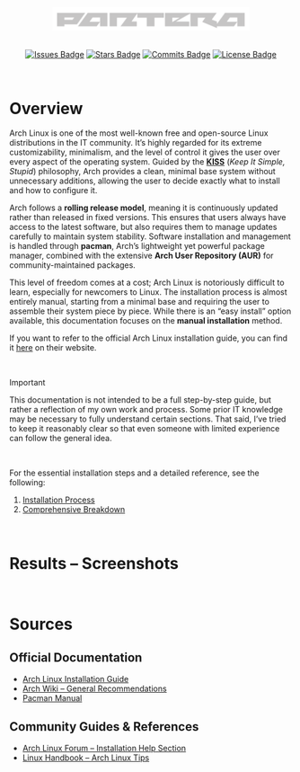 <div align="center">
  <div style="text-align: center;">
    <picture>
      <source media="(prefers-color-scheme: dark)" srcset="assets/images/logos/pantera-1.4.png">
      <source media="(prefers-color-scheme: light)" srcset="assets/images/logos/pantera-1.3.png">
      <img src="assets/images/logos/pantera-1.4.png" alt="Logo of Pantera" width="350px">
    </picture>
  </div>

  <br>

  [![Issues Badge](https://img.shields.io/badge/ISSUES-0-Test?style=for-the-badge&logo=https%3A%2F%2Ficons8.com%2Ficon%2F83178%2Fimage-file&labelColor=%23333333&color=%23ba181b)](https://github.com/callme-pantera/CSL-prototype/issues)
  [![Stars Badge](https://img.shields.io/badge/STARS-1-Test?style=for-the-badge&logo=https%3A%2F%2Ficons8.com%2Ficon%2F83178%2Fimage-file&labelColor=%23333333&color=%23f6aa1c)](https://github.com/callme-pantera/CSL-prototype/stargazers)
  [![Commits Badge](https://img.shields.io/github/commit-activity/m/callme-pantera/CSL-prototype?style=for-the-badge&label=COMMITS&logo=https%3A%2F%2Ficons8.com%2Ficon%2F83178%2Fimage-file&labelColor=%23333333&color=%237678ED)](https://github.com/callme-pantera/CSL-prototype/commits/main/)
  [![License Badge](https://img.shields.io/badge/LICENSE-CC-Test?style=for-the-badge&logo=https%3A%2F%2Ficons8.com%2Ficon%2F83178%2Fimage-file&labelColor=%23333333&color=%234361ee)](LICENSE)
</div>

<br>

# Overview
Arch Linux is one of the most well-known free and open-source Linux distributions in the IT community. It’s highly regarded for its extreme customizability, minimalism, and the level of control it gives the user over every aspect of the operating system. Guided by the [**KISS**](<comprehensive breakdown/KISS.md>) (*Keep It Simple, Stupid*) philosophy, Arch provides a clean, minimal base system without unnecessary additions, allowing the user to decide exactly what to install and how to configure it.<br>

Arch follows a **rolling release model**, meaning it is continuously updated rather than released in fixed versions. This ensures that users always have access to the latest software, but also requires them to manage updates carefully to maintain system stability. Software installation and management is handled through **pacman**, Arch’s lightweight yet powerful package manager, combined with the extensive **Arch User Repository (AUR)** for community-maintained packages.<br>

This level of freedom comes at a cost; Arch Linux is notoriously difficult to learn, especially for newcomers to Linux. The installation process is almost entirely manual, starting from a minimal base and requiring the user to assemble their system piece by piece. While there is an “easy install” option available, this documentation focuses on the **manual installation** method.<br>

If you want to refer to the official Arch Linux installation guide, you can find it [here](https://wiki.archlinux.org/title/Installation_guide) on their website.

<br>

> [!IMPORTANT]
> This documentation is not intended to be a full step-by-step guide, but rather a reflection of my own work and process. Some prior IT knowledge may be necessary to fully understand certain sections. That said, I’ve tried to keep it reasonably clear so that even someone with limited experience can follow the general idea.

<br>

For the essential installation steps and a detailed reference, see the following:

1. [Installation Process](Installation/README.md)
2. [Comprehensive Breakdown](<comprehensive breakdown>)

<br>

# Results – Screenshots

<br>

# Sources

## Official Documentation

- [Arch Linux Installation Guide](https://wiki.archlinux.org/title/Installation_guide)
- [Arch Wiki – General Recommendations](https://wiki.archlinux.org/title/General_recommendations)
- [Pacman Manual](https://man.archlinux.org/man/pacman.8)

## Community Guides & References

- [Arch Linux Forum – Installation Help Section](https://bbs.archlinux.org/)
- [Linux Handbook – Arch Linux Tips](https://linuxhandbook.com)

